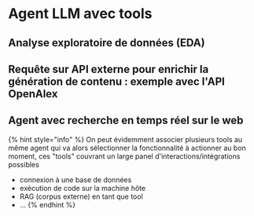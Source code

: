 # Agent LLM avec tools

## Analyse exploratoire de données (EDA)

## Requête sur API externe pour enrichir la génération de contenu : exemple avec l'API OpenAlex

## Agent avec recherche en temps réel sur le web

{% hint style="info" %}
On peut évidemment associer plusieurs tools au même agent qui va alors sélectionner la fonctionnalité à actionner au bon moment, ces "tools" couvrant un large panel d'interactions/intégrations possibles&#x20;

* connexion à une base de données&#x20;
* exécution de code sur la machine hôte
* RAG (corpus externe) en tant que tool
* ...
{% endhint %}
